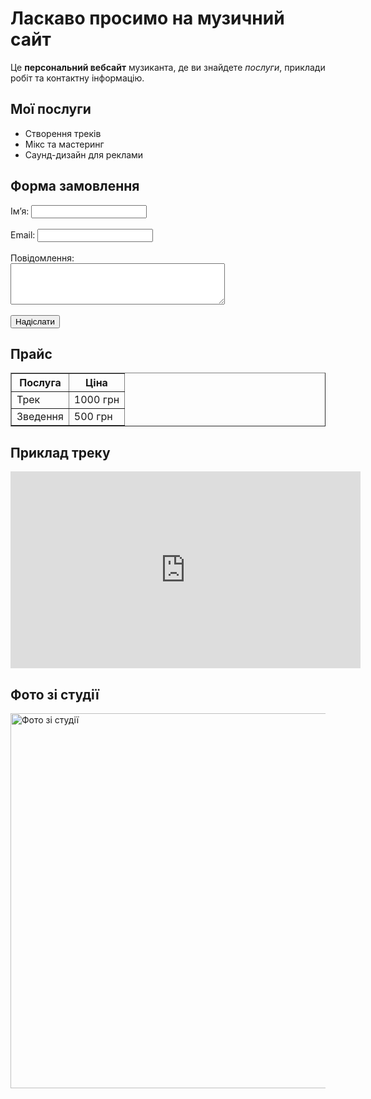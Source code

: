 <!DOCTYPE html>
<html lang="uk">
<head>
  <meta charset="UTF-8">
  <title>Мій музичний сайт</title>
</head>
<body>

  <h1>Ласкаво просимо на музичний сайт</h1>
  <p>Це <b>персональний вебсайт</b> музиканта, де ви знайдете <i>послуги</i>, приклади робіт та контактну інформацію.</p>

  <div>
    <h2>Мої послуги</h2>
    <ul>
      <li>Створення треків</li>
      <li>Мікс та мастеринг</li>
      <li>Саунд-дизайн для реклами</li>
    </ul>
  </div>

  <div>
    <h2>Форма замовлення</h2>
    <form>
      Ім’я: <input type="text" name="name"><br><br>
      Email: <input type="email" name="email"><br><br>
      Повідомлення:<br>
      <textarea rows="4" cols="40"></textarea><br><br>
      <button type="submit">Надіслати</button>
    </form>
  </div>

  <div>
    <h2>Прайс</h2>
    <table border="1">
      <tr>
        <th>Послуга</th>
        <th>Ціна</th>
      </tr>
      <tr>
        <td>Трек</td>
        <td>1000 грн</td>
      </tr>
      <tr>
        <td>Зведення</td>
        <td>500 грн</td>
      </tr>
    </table>
  </div>

  <div>
    <h2>Приклад треку</h2>
    <iframe width="560" height="315" src="https://youtu.be/HtdtlCPB3EA?si=gSDUfYwP_i8_Gqd4" 
    title="YouTube video" frameborder="0" allowfullscreen></iframe>
  </div>

  <div>
    <h2>Фото зі студії</h2>
    <img src="https://www.kvadrat.vn.ua/wp-content/uploads/2022/09/Studiya-zvukozapysu-2-scaled.jpg" alt="Фото зі студії" width="800" height="600">
  </div>

</body>
</html>
